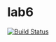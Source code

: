 # lab6
[![Build Status](https://travis-ci.org/dariasek/lab6.svg?branch=master)](https://travis-ci.org/dariasek/lab6)
